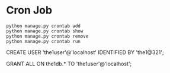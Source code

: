 
# Cron Job
    python manage.py crontab add
    python manage.py crontab show
    python manage.py crontab remove
    python manage.py crontab run

CREATE USER 'the1user'@'localhost' IDENTIFIED BY 'the1@321';

GRANT ALL ON the1db.* TO 'the1user'@'localhost';
